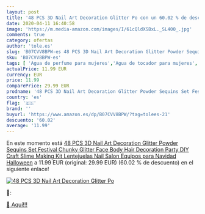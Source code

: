 ```yaml
---
layout: post
title: '48 PCS 3D Nail Art Decoration Glitter Po con un 60.02 % de descuento'
date: 2020-04-11 16:40:58
image: 'https://m.media-amazon.com/images/I/61cQldXSBxL._SL400_.jpg'
comments: true
category: ofertas
author: 'tole.es'
slug: 'B07CVV8BPW-es 48 PCS 3D Nail Art Decoration Glitter Powder Sequins Set...'
sku: 'B07CVV8BPW-es'
tags: [ 'Agua de perfume para mujeres','Agua de tocador para mujeres','Almacenaje de adornos festivos','Almacenamiento y organización','Belleza','Fragancias para mujeres','Hogar y cocina','Instrumentos de percusión para niños','Instrumentos musicales para niños','Juguetes','Juguetes electrónicos','Juguetes y juegos','Perfumes y fragancias','Productos para el cuidado de la piel','Sets y juegos para el cuidado de la piel','Videojuegos para niños','navidad', ]
actualPrice: 11.99 EUR
currency: EUR
price: 11.99
comparePrice: 29.99 EUR
prodname: '48 PCS 3D Nail Art Decoration Glitter Powder Sequins Set Festival Chunky Glitter Face Body Hair Decoration Party DIY Craft Slime Making Kit  Lentejuelas Nail Salon Equipos para Navidad Halloween'
country: 'es'
flag: '🇪🇸'
brand: ''
buyurl: 'https://www.amazon.es/dp/B07CVV8BPW/?tag=tolees-21'
descuento: '60.02'
average: '11.99'
---
```


En este momento está [48 PCS 3D Nail Art Decoration Glitter Powder Sequins Set Festival Chunky Glitter Face Body Hair Decoration Party DIY Craft Slime Making Kit  Lentejuelas Nail Salon Equipos para Navidad Halloween](https://www.amazon.es/dp/B07CVV8BPW/?tag=tolees-21) a 11.99 EUR (original: 29.99 EUR) (60.02 %  de descuento) en el siguiente enlace!

[![48 PCS 3D Nail Art Decoration Glitter Po](https://m.media-amazon.com/images/I/61cQldXSBxL._SL400_.jpg)](https://www.amazon.es/dp/B07CVV8BPW/?tag=tolees-21)

🔎:


[🛒 Aquí!!!](https://www.amazon.es/dp/B07CVV8BPW/?tag=tolees-21)
